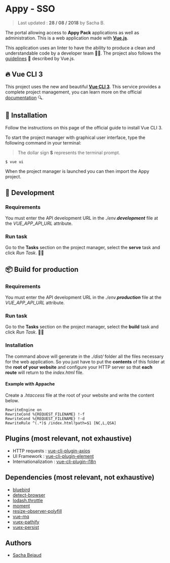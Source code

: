 # Appy - SSO

> Last updated : **28 / 08 / 2018** by Sacha B.

The portal allowing access to **Appy Pack** applications as well as administration. This is a web application made with [**Vue.js**](https://vuejs.org/).

This application uses an linter to have the ability to produce a clean and understandable code by a developer team ☝🏼.
The project also follows the [guidelines](https://vuejs.org/v2/style-guide/) 📜 described by Vue.js.

## 🔥 Vue CLI 3

This project uses the new and beautiful [**Vue CLI 3**](https://cli.vuejs.org/).
This service provides a complete project management, you can learn more on the official [documentation](https://cli.vuejs.org/guide/) 🔍.

## 🔧 Installation

Follow the instructions on this page of the official guide to install Vue CLI 3.

To start the project manager with graphical user interface, type the following command in your terminal:

> The dollar sign **$** represents the terminal prompt.

``` bash
$ vue ui
```

When the project manager is launched you can then import the Appy project.

## 🚀 Development

### Requirements

You must enter the API development URL in the _./env.**development**_ file at the *VUE_APP_API_URL* attribute.

### Run task

Go to the **Tasks** section on the project manager, select the **serve** task and click _Run Task_. 👍🏻

## 📦 Build for production

### Requirements

You must enter the API development URL in the _./env.**production**_ file at the *VUE_APP_API_URL* attribute.

### Run task

Go to the **Tasks** section on the project manager, select the **build** task and click _Run Task_. 👍🏻

### Installation
The command above will generate in the _./dist/_ folder all the files necessary for the web application. So you just have to put the **contents** of this folder at the **root of your website** and configure your HTTP server so that **each route** will return to the _index.html_ file.

#### Example with Appache
Create a _.htaccess_ file at the root of your website and write the content below.

```
RewriteEngine on
RewriteCond %{REQUEST_FILENAME} !-f
RewriteCond %{REQUEST_FILENAME} !-d
RewriteRule ^(.*)$ /index.html?path=$1 [NC,L,QSA]
```

## Plugins (most relevant, not exhaustive)
- HTTP requests : [vue-cli-plugin-axios](https://www.npmjs.com/package/vue-cli-plugin-axios)
- UI Framework : [vue-cli-plugin-element](https://www.npmjs.com/package/vue-cli-plugin-element)
- Internationalization : [vue-cli-plugin-i18n](https://www.npmjs.com/package/vue-cli-plugin-i18n)

## Dependencies (most relevant, not exhaustive)
- [bluebird](https://www.npmjs.com/package/bluebird)
- [detect-browser](https://www.npmjs.com/package/detect-browser)
- [lodash.throttle](https://www.npmjs.com/package/lodash.throttle)
- [moment](https://www.npmjs.com/package/moment)
- [resize-observer-polyfill](https://www.npmjs.com/package/resize-observer-polyfill)
- [vue-mq](https://www.npmjs.com/package/vue-mq)
- [vuex-pathify](https://www.npmjs.com/package/vuex-pathify)
- [vuex-persist](https://www.npmjs.com/package/vuex-persist)


## Authors
- [Sacha Bejaud](sacha.bejaud@digi-smart.fr)